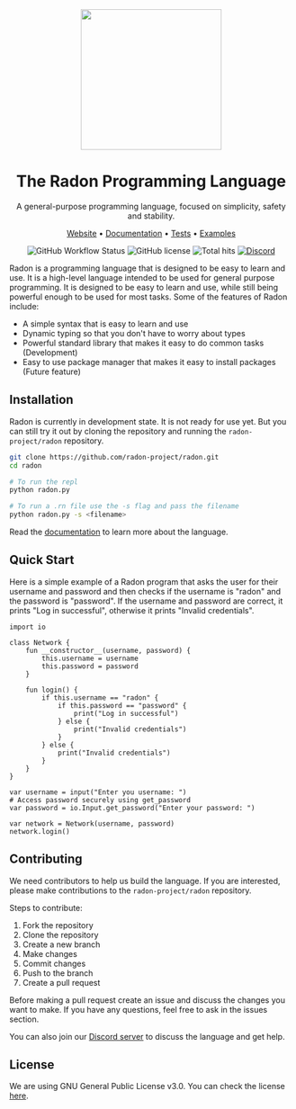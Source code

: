 <div align="center">
<img src="logo.png" height=250>

<h1>The Radon Programming Language</h1>
<p>A general-purpose programming language, focused on simplicity, safety and stability.</p>

[Website](https://radon-project.github.io)
•
[Documentation](https://radon-project.github.io/docs)
•
[Tests](tests/)
•
[Examples](examples/)

![GitHub Workflow Status](https://github.com/radon-project/radon/actions/workflows/ci.yaml/badge.svg "GitHub Workflow Status")
![GitHub license](https://img.shields.io/github/license/radon-project/radon?style=flat "License")
![Total hits](https://hits.seeyoufarm.com/api/count/incr/badge.svg?url=https%3A%2F%2Fgithub.com%2Fradon-project%2Fradon&count_bg=%2352B308&title_bg=%23555555&icon=&icon_color=%23E7E7E7&title=hits&edge_flat=false "Total hits")
[![Discord](https://img.shields.io/discord/1137834560290308306?style=flat&logo=discord&logoColor=%235865F2&label=join&link=https%3A%2F%2Fdiscord.gg%2FnNkQKfcxqa "Discord")](https://discord.com/invite/nNkQKfcxqa)

</div>

Radon is a programming language that is designed to be easy to learn and use. It is a high-level language intended to be used for general purpose programming. It is designed to be easy to learn and use, while still being powerful enough to be used for most tasks. Some of the features of Radon include:

- A simple syntax that is easy to learn and use
- Dynamic typing so that you don't have to worry about types
- Powerful standard library that makes it easy to do common tasks (Development)
- Easy to use package manager that makes it easy to install packages (Future feature)

## Installation

Radon is currently in development state. It is not ready for use yet. But you can still try it out by cloning the repository and running the `radon-project/radon` repository.

```bash
git clone https://github.com/radon-project/radon.git
cd radon

# To run the repl
python radon.py

# To run a .rn file use the -s flag and pass the filename
python radon.py -s <filename>
```

Read the [documentation](https://radon-project.github.io/docs) to learn more about the language.

## Quick Start

Here is a simple example of a Radon program that asks the user for their username and password and then checks if the username is "radon" and the password is "password". If the username and password are correct, it prints "Log in successful", otherwise it prints "Invalid credentials".

```radon
import io

class Network {
    fun __constructor__(username, password) {
        this.username = username
        this.password = password
    }

    fun login() {
        if this.username == "radon" {
            if this.password == "password" {
                print("Log in successful")
            } else {
                print("Invalid credentials")
            }
        } else {
            print("Invalid credentials")
        }
    }
}

var username = input("Enter you username: ")
# Access password securely using get_password
var password = io.Input.get_password("Enter your password: ")

var network = Network(username, password)
network.login()
```

## Contributing

We need contributors to help us build the language. If you are interested, please make contributions to the `radon-project/radon` repository.

Steps to contribute:

1. Fork the repository
2. Clone the repository
3. Create a new branch
4. Make changes
5. Commit changes
6. Push to the branch
7. Create a pull request

Before making a pull request create an issue and discuss the changes you want to make. If you have any questions, feel free to ask in the issues section.

You can also join our [Discord server](https://discord.gg/y2x4CSX7DM) to discuss the language and get help.

## License

We are using GNU General Public License v3.0. You can check the license [here](LICENSE).
